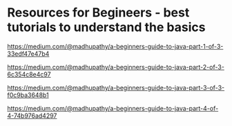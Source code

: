 # Resources for Begineers - best tutorials to understand the basics


https://medium.com/@madhupathy/a-beginners-guide-to-java-part-1-of-3-33edf47e47b4

https://medium.com/@madhupathy/a-beginners-guide-to-java-part-2-of-3-6c354c8e4c97

https://medium.com/@madhupathy/a-beginners-guide-to-java-part-3-of-3-f0c9ba3648b1

https://medium.com/@madhupathy/a-beginners-guide-to-java-part-4-of-4-74b976ad4297
